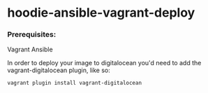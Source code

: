# hoodie-ansible-vagrant-deploy

### Prerequisites:

Vagrant
Ansible


In order to deploy your image to digitalocean you'd need to add the
vagrant-digitalocean plugin, like so:

```bash
vagrant plugin install vagrant-digitalocean
```

